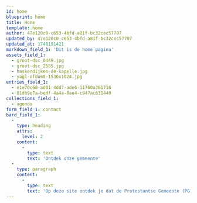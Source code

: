 ```yaml
---
id: home
blueprint: home
title: Home
template: home
author: 47e120c0-c653-4bfd-a81f-bc32cec57707
updated_by: 47e120c0-c653-4bfd-a81f-bc32cec57707
updated_at: 1748191421
markdown_field_1: 'Dit is de home pagina'
assets_field_1:
  - groot-dsc_0449.jpg
  - groot-dsc_2585.jpg
  - haskerdijken-de-kapelle.jpg
  - yagl-ofdom8-1536x1024.jpg
entries_field_1:
  - e1e70c60-ad01-4dd7-ade6-11760a361716
  - 01db9e7a-bedf-4a4a-8ae4-c947ac631440
collections_field_1:
  - agenda
form_field_1: contact
bard_field_1:
  -
    type: heading
    attrs:
      level: 2
    content:
      -
        type: text
        text: 'Ontdek onze gemeente'
  -
    type: paragraph
    content:
      -
        type: text
        text: 'Op deze site ontdek je dat de Protestantse Gemeente (PG) Heerenveen veel te bieden heeft. In het winterseizoen staat ons zgn. Bouwstenenboek vol met interessante gesprekskringen, leesgroepen en gastsprekers. Of kijk eens bij de activiteiten voor de jeugd in verschillende leeftijdsgroepen. Of kom door de week eens langs voor een praatje met een van de vrijwilligers. Het is aan jou!'
---
```

